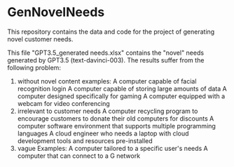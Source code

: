 # GenNovelNeeds
This repository contains the data and code for the project of generating novel customer needs.



This file "GPT3.5_generated needs.xlsx" contains the "novel" needs generated by GPT3.5 (text-davinci-003). The results suffer from the following problem:
1. without novel content
examples:
A computer capable of facial recognition login
A computer capable of storing large amounts of data
A computer designed specifically for gaming
A computer equipped with a webcam for video conferencing
2. irrelevant to customer needs
A computer recycling program to encourage customers to donate their old computers for discounts
A computer software environment that supports multiple programming languages
A cloud engineer who needs a laptop with cloud development tools and resources pre-installed
3. vague
Examples:
A computer tailored to a specific user's needs
A computer that can connect to a G network
